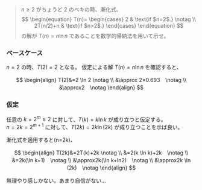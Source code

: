 <!--
<script type="text/javascript" async
  src="https://cdnjs.cloudflare.com/ajax/libs/mathjax/2.7.7/MathJax.js?config=TeX-MML-AM_CHTML">
</script>
-->
> $n \ge 2$ がちょうど $2$ のベキの時、漸化式、
> $$
\begin{equation}
  T(n)=
  \begin{cases}
    2 & \text{if $n=2$.} \notag \\
    2T(n/2)+n      & \text{if $n>2$.}
  \end{cases}
\end{equation}
$$
>の解が $T(n)=n \ln n$ であることを数学的帰納法を用いて示せ。

### ベースケース
$n=2$ の時、$T(2)=2$ となる。
仮定による解 $T(n)=n \ln n$ を確認すると、

$$
\begin{align}
 T(2)&=2 \ln 2  \notag \\
 &\approx	2×0.693　\notag \\
 &\approx2　\notag 
\end{align}
$$

### 仮定
任意の $k=2^m \ge 2$ に対して、$T(k)=k \ln k$ が成り立つと仮定する。<br>
$n=2k=2^{m+1}$ に対して、$T(2k)=2k \ln (2k)$ が成り立つことを示ば良い。

漸化式を適用すると(n=2k)、

$$
\begin{align}
 T(2k)&=2T(k)+2k  \notag \\
 &=2(k \ln k)+2k　\notag \\
 &=2k(\ln k+1)　\notag  \\
 &\approx2k(\ln k+ln2)　\notag   \\
 &\approx2k \ln (2k)　\notag 
\end{align}
$$

無理やり感しかない。あまり自信がない...